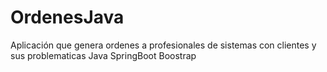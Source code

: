 # OrdenesJava
Aplicación que genera ordenes a profesionales de sistemas con clientes y sus problematicas
Java SpringBoot Boostrap
